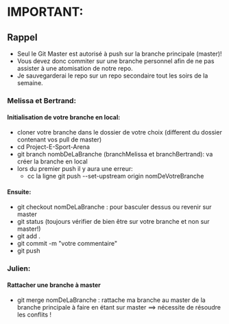 # IMPORTANT:


## Rappel

* Seul le Git Master est autorisé à push sur la branche principale (master)!
* Vous devez donc commiter sur une branche personnel afin de ne pas assister à une atomisation de notre repo.
* Je sauvegarderai le repo sur un repo secondaire tout les soirs de la semaine.


### Melissa et Bertrand:

#### Initialisation de votre branche en local:
* cloner votre branche dans le dossier de votre choix (different du dossier contenant vos pull de master)
* cd Project-E-Sport-Arena
* git branch nombDeLaBranche (branchMelissa et branchBertrand): va créer la branche en local
* lors du premier push il y aura une erreur:
    * cc la ligne git push --set-upstream origin nomDeVotreBranche


#### Ensuite:
* git checkout nomDeLaBranche : pour basculer dessus ou revenir sur master
* git status (toujours vérifier de bien être sur votre branche et non sur master!)
* git add .
* git commit -m "votre commentaire"
* git push


### Julien:

#### Rattacher une branche à master
* git merge nomDeLaBranche : rattache ma branche au master de la branche principale à faire en étant sur master ==> nécessite de résoudre les conflits !    
